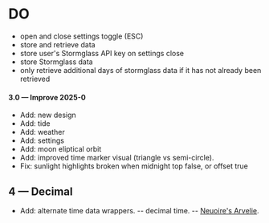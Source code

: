 # DO

- open and close settings toggle (ESC)
- store and retrieve data
- store user's Stormglass API key on settings close
- store Stormglass data
- only retrieve additional days of stormglass data if it has not already been retrieved

#### 3.0 &mdash; Improve 2025-0

- Add: new design
- Add: tide
- Add: weather
- Add: settings
- Add: moon eliptical orbit
- Add: improved time marker visual (triangle vs semi-circle).
- Fix: sunlight highlights broken when midnight top false, or offset true

## 4 &mdash; Decimal

- Add: alternate time data wrappers.
-- decimal time.
-- [Neuoire's Arvelie](https://wiki.xxiivv.com/site/time.html).